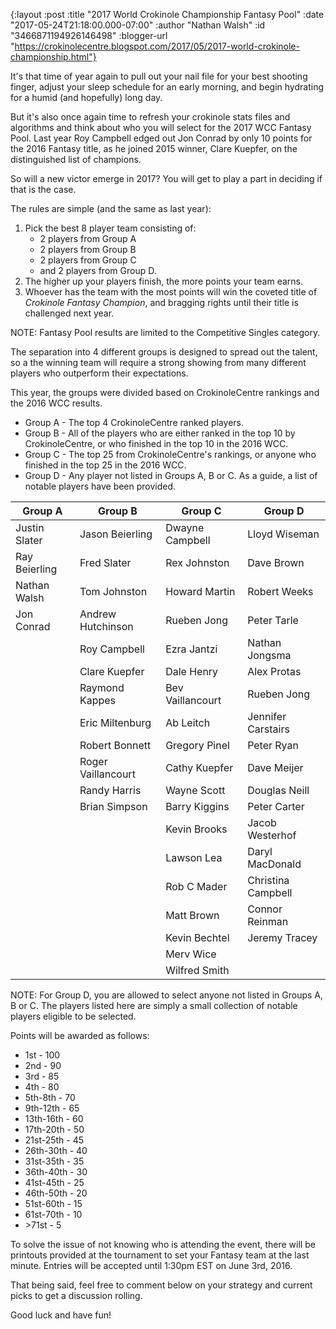{:layout :post
 :title "2017 World Crokinole Championship Fantasy Pool"
 :date "2017-05-24T21:18:00.000-07:00"
 :author "Nathan Walsh"
 :id "3466871194926146498"
 :blogger-url "https://crokinolecentre.blogspot.com/2017/05/2017-world-crokinole-championship.html"}

It's that time of year again to pull out your nail file for your best shooting finger, adjust your sleep schedule for an early morning, and begin hydrating for a humid (and hopefully) long day. 

But it's also once again time to refresh your crokinole stats files and algorithms and think about who you will select for the 2017 WCC Fantasy Pool. Last year Roy Campbell edged out Jon Conrad by only 10 points for the 2016 Fantasy title, as he joined 2015 winner, Clare Kuepfer, on the distinguished list of champions.

So will a new victor emerge in 2017? You will get to play a part in deciding if that is the case.

The rules are simple (and the same as last year):

1. Pick the best 8 player team consisting of:
    - 2 players from Group A
    - 2 players from Group B
    - 2 players from Group C
    - and 2 players from Group D.
2. The higher up your players finish, the more points your team earns.
3. Whoever has the team with the most points will win the coveted title of *Crokinole Fantasy Champion*, and bragging rights until their title is challenged next year.

NOTE: Fantasy Pool results are limited to the Competitive Singles category.

The separation into 4 different groups is designed to spread out the talent, so a the winning team will require a strong showing from many different players who outperform their expectations.

This year, the groups were divided based on CrokinoleCentre rankings and the 2016 WCC results.

- Group A - The top 4 CrokinoleCentre ranked players. 
- Group B - All of the players who are either ranked in the top 10 by CrokinoleCentre, or who finished in the top 10 in the 2016 WCC.
- Group C - The top 25 from CrokinoleCentre's rankings, or anyone who finished in the top 25 in the 2016 WCC.
- Group D - Any player not listed in Groups A, B or C. As a guide, a list of notable players have been provided.

<table>
	<thead>
		<tr>
			<th>Group A</th>
			<th>Group B</th>
			<th>Group C</th>
			<th>Group D</th>
		</tr>
	</thead>
	<tbody>
		<tr>
			<td>Justin Slater</td>
			<td>Jason Beierling</td>
			<td>Dwayne Campbell</td>
			<td>Lloyd Wiseman</td>
		</tr>
		<tr>
			<td>Ray Beierling</td>
			<td>Fred Slater</td>
			<td>Rex Johnston</td>
			<td>Dave Brown</td>
		</tr>
		<tr>
			<td>Nathan Walsh</td>
			<td>Tom Johnston</td>
			<td>Howard Martin</td>
			<td>Robert Weeks</td>
		</tr>
		<tr>
			<td>Jon Conrad</td>
			<td>Andrew Hutchinson</td>
			<td>Rueben Jong</td>
			<td>Peter Tarle</td>
		</tr>
		<tr>
			<td></td>
			<td>Roy Campbell</td>
			<td>Ezra Jantzi</td>
			<td>Nathan Jongsma</td>
		</tr>
		<tr>
			<td></td>
			<td>Clare Kuepfer</td>
			<td>Dale Henry</td>
			<td>Alex Protas</td>
		</tr>
		<tr>
			<td></td>
			<td>Raymond Kappes</td>
			<td>Bev Vaillancourt</td>
			<td>Rueben Jong</td>
		</tr>
		<tr>
			<td></td>
			<td>Eric Miltenburg</td>
			<td>Ab Leitch</td>
			<td>Jennifer Carstairs</td>
		</tr>
		<tr>
			<td></td>
			<td>Robert Bonnett</td>
			<td>Gregory Pinel</td>
			<td>Peter Ryan</td>
		</tr>
		<tr>
			<td></td>
			<td>Roger Vaillancourt</td>
			<td>Cathy Kuepfer</td>
			<td>Dave Meijer</td>
		</tr>
		<tr>
			<td></td>
			<td>Randy Harris</td>
			<td>Wayne Scott</td>
			<td>Douglas Neill</td>
		</tr>
		<tr>
			<td></td>
			<td>Brian Simpson</td>
			<td>Barry Kiggins</td>
			<td>Peter Carter</td>
		</tr>
		<tr>
			<td></td>
			<td></td>
			<td>Kevin Brooks</td>
			<td>Jacob Westerhof</td>
		</tr>
		<tr>
			<td></td>
			<td></td>
			<td>Lawson Lea</td>
			<td>Daryl MacDonald</td>
		</tr>
		<tr>
			<td></td>
			<td></td>
			<td>Rob C Mader</td>
			<td>Christina Campbell</td>
		</tr>
		<tr>
			<td></td>
			<td></td>
			<td>Matt Brown</td>
			<td>Connor Reinman</td>
		</tr>
		<tr>
			<td></td>
			<td></td>
			<td>Kevin Bechtel</td>
			<td>Jeremy Tracey</td>
		</tr>
		<tr>
			<td></td>
			<td></td>
			<td>Merv Wice</td>
			<td></td>
		</tr>
		<tr>
			<td></td>
			<td></td>
			<td>Wilfred Smith</td>
			<td></td>
		</tr>
	</tbody>
</table>

NOTE: For Group D, you are allowed to select anyone not listed in Groups A, B or C. The players listed here are simply a small collection of notable players eligible to be selected.

Points will be awarded as follows:

- 1st - 100
- 2nd - 90
- 3rd - 85
- 4th - 80
- 5th-8th - 70
- 9th-12th - 65
- 13th-16th - 60
- 17th-20th - 50
- 21st-25th - 45
- 26th-30th - 40
- 31st-35th - 35
- 36th-40th - 30
- 41st-45th - 25
- 46th-50th - 20
- 51st-60th - 15
- 61st-70th - 10
- &gt;71st - 5

To solve the issue of not knowing who is attending the event, there will be printouts provided at the tournament to set your Fantasy team at the last minute. Entries will be accepted until 1:30pm EST on June 3rd, 2016. 

That being said, feel free to comment below on your strategy and current picks to get a discussion rolling.

Good luck and have fun!
